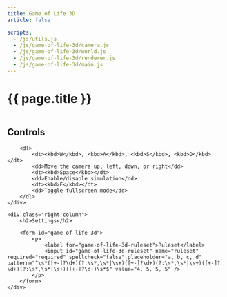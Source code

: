 ```yaml
---
title: Game of Life 3D
article: false

scripts:
  - /js/utils.js
  - /js/game-of-life-3d/camera.js
  - /js/game-of-life-3d/world.js
  - /js/game-of-life-3d/renderer.js
  - /js/game-of-life-3d/main.js
---
```


# {{ page.title }} #

<div class="bordered">
	<canvas id="game-of-life-3d-canvas"></canvas>
</div>

<div class="columns">
	<div class="left-column">
		<h2>Controls</h2>

		<dl>
			<dt><kbd>W</kbd>, <kbd>A</kbd>, <kbd>S</kbd>, <kbd>D</kbd></dt>
			<dd>Move the camera up, left, down, or right</dd>
			<dt><kbd>Space</kbd></dt>
			<dd>Enable/disable simulation</dd>
			<dt><kbd>F</kbd></dt>
			<dd>Toggle fullscreen mode</dd>
		</dl>
	</div>

	<div class="right-column">
		<h2>Settings</h2>

		<form id="game-of-life-3d">
			<p>
				<label for="game-of-life-3d-ruleset">Ruleset</label>
				<input id="game-of-life-3d-ruleset" name="ruleset" required="required" spellcheck="false" placeholder="a, b, c, d" pattern="^\s*([+-]?\d+)(?:\s*,\s*|\s+)([+-]?\d+)(?:\s*,\s*|\s+)([+-]?\d+)(?:\s*,\s*|\s+)([+-]?\d+)\s*$" value="4, 5, 5, 5" />
			</p>
		</form>
	</div>
</div>